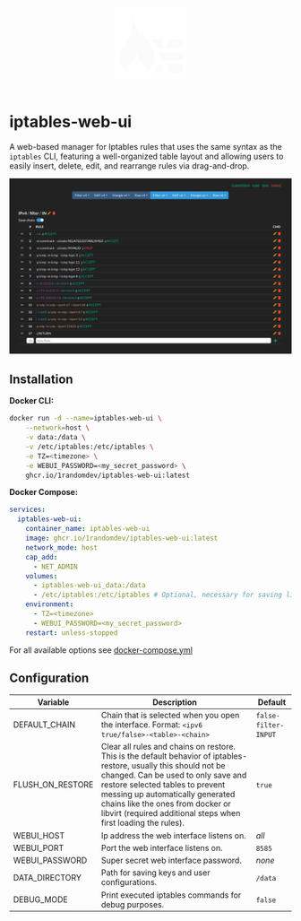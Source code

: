 
<div align="center">
<a href="https://github.com/1RandomDev/iptables-web-ui">
    <img src="https://raw.githubusercontent.com/1RandomDev/iptables-web-ui/master/www/img/icon.png" width="128" />
</a>
</div>
<br>

# iptables-web-ui

A web-based manager for Iptables rules that uses the same syntax as the `iptables` CLI, featuring a well-organized table layout and allowing users to easily insert, delete, edit, and rearrange rules via drag-and-drop.

![Screenshot](https://raw.githubusercontent.com/1RandomDev/iptables-web-ui/master/assets/screenshot1.png)

## Installation

**Docker CLI:**
```bash
docker run -d --name=iptables-web-ui \
    --network=host \
    -v data:/data \
    -v /etc/iptables:/etc/iptables \
    -e TZ=<timezone> \
    -e WEBUI_PASSWORD=<my_secret_password> \
    ghcr.io/1randomdev/iptables-web-ui:latest
```

**Docker Compose:**
```yaml
services:
  iptables-web-ui:
    container_name: iptables-web-ui
    image: ghcr.io/1randomdev/iptables-web-ui:latest
    network_mode: host
    cap_add:
      - NET_ADMIN
    volumes:
      - iptables-web-ui_data:/data
      - /etc/iptables:/etc/iptables # Optional, necessary for saving lists for iptables-persistent
    environment:
      - TZ=<timezone>
      - WEBUI_PASSWORD=<my_secret_password>
    restart: unless-stopped
```
For all available options see [docker-compose.yml](https://github.com/1RandomDev/iptables-web-ui/blob/master/docker-compose.yml)

## Configuration
| Variable | Description | Default |
| -------- | ----------- | ------- |
| DEFAULT_CHAIN | Chain that is selected when you open the interface. Format: `<ipv6 true/false>-<table>-<chain>` | `false-filter-INPUT` |
| FLUSH_ON_RESTORE | Clear all rules and chains on restore. This is the default behavior of iptables-restore, usually this should not be changed. Can be used to only save and restore selected tables to prevent messing up automatically generated chains like the ones from docker or libvirt (required additional steps when first loading the rules). | `true` |
| WEBUI_HOST | Ip address the web interface listens on. | *all* |
| WEBUI_PORT | Port the web interface listens on. | `8585` |
| WEBUI_PASSWORD | Super secret web interface password. | *none* |
| DATA_DIRECTORY | Path for saving keys and user configurations. | `/data` |
| DEBUG_MODE | Print executed iptables commands for debug purposes. | `false` |
